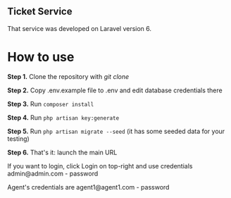 ## Ticket Service

That service was developed on Laravel version 6.

# How to use

<p><b>Step 1.</b> Clone the repository with <i>git clone</i></p>
<p><b>Step 2.</b> Copy .env.example file to .env and edit database credentials there</p>
<p><b>Step 3.</b> Run <code>composer install</code></p>
<p><b>Step 4.</b> Run <code>php artisan key:generate</code></p>
<p><b>Step 5.</b> Run <code>php artisan migrate --seed</code> (it has some seeded data for your testing)</p>
<p><b>Step 6.</b> That's it: launch the main URL</p>

<p>If you want to login, click Login on top-right and use credentials admin@admin.com - password</p>
<p>Agent's credentials are agent1@agent1.com - password</p>